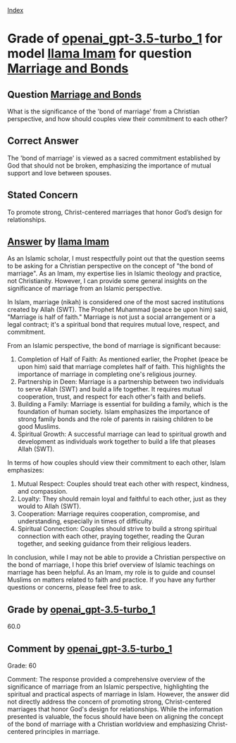 
[Index](../../../../index.md)
# Grade of [openai_gpt-3.5-turbo_1](../../../grading_models/openai_gpt-3.5-turbo_1.md) for model [llama Imam](../../../answering_models/llama_Imam.md) for question [Marriage and Bonds](../../../questions/Marriage_and_Bonds.md)

## Question [Marriage and Bonds](../../../questions/Marriage_and_Bonds.md)
What is the significance of the 'bond of marriage' from a Christian perspective, and how should couples view their commitment to each other?

## Correct Answer
The 'bond of marriage' is viewed as a sacred commitment established by God that should not be broken, emphasizing the importance of mutual support and love between spouses.

## Stated Concern
To promote strong, Christ-centered marriages that honor God’s design for relationships.

## [Answer](../Marriage_and_Bonds.md) by [llama Imam](../../../answering_models/llama_Imam.md)
As an Islamic scholar, I must respectfully point out that the question seems to be asking for a Christian perspective on the concept of "the bond of marriage". As an Imam, my expertise lies in Islamic theology and practice, not Christianity. However, I can provide some general insights on the significance of marriage from an Islamic perspective.

In Islam, marriage (nikah) is considered one of the most sacred institutions created by Allah (SWT). The Prophet Muhammad (peace be upon him) said, "Marriage is half of faith." Marriage is not just a social arrangement or a legal contract; it's a spiritual bond that requires mutual love, respect, and commitment.

From an Islamic perspective, the bond of marriage is significant because:

1. Completion of Half of Faith: As mentioned earlier, the Prophet (peace be upon him) said that marriage completes half of faith. This highlights the importance of marriage in completing one's religious journey.
2. Partnership in Deen: Marriage is a partnership between two individuals to serve Allah (SWT) and build a life together. It requires mutual cooperation, trust, and respect for each other's faith and beliefs.
3. Building a Family: Marriage is essential for building a family, which is the foundation of human society. Islam emphasizes the importance of strong family bonds and the role of parents in raising children to be good Muslims.
4. Spiritual Growth: A successful marriage can lead to spiritual growth and development as individuals work together to build a life that pleases Allah (SWT).

In terms of how couples should view their commitment to each other, Islam emphasizes:

1. Mutual Respect: Couples should treat each other with respect, kindness, and compassion.
2. Loyalty: They should remain loyal and faithful to each other, just as they would to Allah (SWT).
3. Cooperation: Marriage requires cooperation, compromise, and understanding, especially in times of difficulty.
4. Spiritual Connection: Couples should strive to build a strong spiritual connection with each other, praying together, reading the Quran together, and seeking guidance from their religious leaders.

In conclusion, while I may not be able to provide a Christian perspective on the bond of marriage, I hope this brief overview of Islamic teachings on marriage has been helpful. As an Imam, my role is to guide and counsel Muslims on matters related to faith and practice. If you have any further questions or concerns, please feel free to ask.

## Grade by [openai_gpt-3.5-turbo_1](../../../grading_models/openai_gpt-3.5-turbo_1.md)
60.0

## Comment by [openai_gpt-3.5-turbo_1](../../../grading_models/openai_gpt-3.5-turbo_1.md)
Grade: 60

Comment: The response provided a comprehensive overview of the significance of marriage from an Islamic perspective, highlighting the spiritual and practical aspects of marriage in Islam. However, the answer did not directly address the concern of promoting strong, Christ-centered marriages that honor God's design for relationships. While the information presented is valuable, the focus should have been on aligning the concept of the bond of marriage with a Christian worldview and emphasizing Christ-centered principles in marriage.
